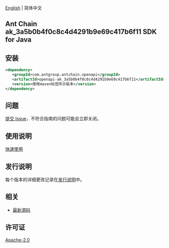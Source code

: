 [English](README.md) | 简体中文

## Ant Chain ak_3a5b0b4f0c8c4d4291b9e69c417b6f11 SDK for Java

## 安装

```xml
<dependency>
   <groupId>com.antgroup.antchain.openapi</groupId>
   <artifactId>openapi-ak_3a5b0b4f0c8c4d4291b9e69c417b6f11</artifactId>
   <version>使用maven标签所示版本</version>
</dependency>
```

## 问题

[提交 Issue](https://github.com/alipay/antchain-openapi-prod-sdk/issues/new)，不符合指南的问题可能会立即关闭。

## 使用说明

[快速使用](https://github.com/alipay/antchain-openapi-prod-sdk)

## 发行说明

每个版本的详细更改记录在[发行说明](./ChangeLog.txt)中。

## 相关

- [最新源码](https://github.com/alipay/antchain-openapi-prod-sdk/)

## 许可证

[Apache-2.0](http://www.apache.org/licenses/LICENSE-2.0)

